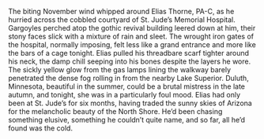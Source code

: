 The biting November wind whipped around Elias Thorne, PA-C, as he hurried across the cobbled courtyard of St. Jude’s Memorial Hospital.  Gargoyles perched atop the gothic revival building leered down at him, their stony faces slick with a mixture of rain and sleet.  The wrought iron gates of the hospital, normally imposing, felt less like a grand entrance and more like the bars of a cage tonight.  Elias pulled his threadbare scarf tighter around his neck, the damp chill seeping into his bones despite the layers he wore. The sickly yellow glow from the gas lamps lining the walkway barely penetrated the dense fog rolling in from the nearby Lake Superior.  Duluth, Minnesota, beautiful in the summer, could be a brutal mistress in the late autumn, and tonight, she was in a particularly foul mood.  Elias had only been at St. Jude’s for six months, having traded the sunny skies of Arizona for the melancholic beauty of the North Shore.  He’d been chasing something elusive, something he couldn’t quite name, and so far, all he’d found was the cold.
